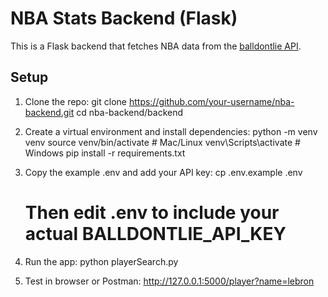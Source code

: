 # NBA Stats Backend (Flask)

This is a Flask backend that fetches NBA data from the [balldontlie API](https://www.balldontlie.io/).

## Setup

1. Clone the repo:
   git clone https://github.com/your-username/nba-backend.git
   cd nba-backend/backend

2. Create a virtual environment and install dependencies:
   python -m venv venv
   source venv/bin/activate  # Mac/Linux
   venv\Scripts\activate     # Windows
   pip install -r requirements.txt

3. Copy the example .env and add your API key:
   cp .env.example .env
   # Then edit .env to include your actual BALLDONTLIE_API_KEY

4. Run the app:
   python playerSearch.py

5. Test in browser or Postman:
   http://127.0.0.1:5000/player?name=lebron
